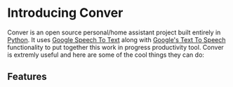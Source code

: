 # Introducing Conver
Conver is an open source personal/home assistant project built entirely in [Python](https://github.com/python/cpython). It uses [Google Speech To Text](https://pypi.python.org/pypi/SpeechRecognition) along with [Google's Text To Speech](https://pypi.python.org/pypi/gTTS) functionality to put together this work in progress productivity tool. Conver is extremly useful and here are some of the cool things they can do: 

## Features
